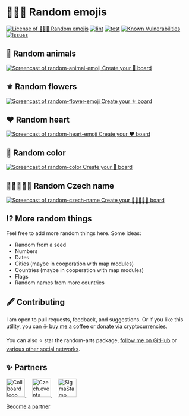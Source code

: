 # 🐇🥀💚 Random emojis

<!--Badges-->
<!--⚠️WARNING: This section was generated by https://github.com/hejny/batch-project-editor/blob/main/src/workflows/800-badges/badges.ts so every manual change will be overwritten.-->


[![License of 🐇🥀💚 Random emojis](https://img.shields.io/github/license/hejny/random-arts.svg?style=flat)](https://github.com/hejny/random-arts/blob/main/LICENSE)
[![lint](https://github.com/hejny/random-arts/actions/workflows/lint.yml/badge.svg)](https://github.com/hejny/random-arts/actions/workflows/lint.yml)
[![test](https://github.com/hejny/random-arts/actions/workflows/test.yml/badge.svg)](https://github.com/hejny/random-arts/actions/workflows/test.yml)
[![Known Vulnerabilities](https://snyk.io/test/github/hejny/random-arts/badge.svg)](https://snyk.io/test/github/hejny/random-arts)
[![Issues](https://img.shields.io/github/issues/hejny/random-arts.svg?style=flat)](https://github.com/hejny/random-arts/issues)

<!--/Badges-->

## 🐇 Random animals

[![Screencast of random-animal-emoji](./assets/screencasts/random-animal-emoji.gif) Create your 🐇 board](https://collboard.com/new?redirect=1&modulesOn=@hejny/random-animal-emoji&importAsMaterialize=https%3A%2F%2Fcollboard.com%2F3rfkxx47m7zmxfup7yrf)

## ⚜️ Random flowers

[![Screencast of random-flower-emoji](./assets/screencasts/random-flower-emoji.gif) Create your ⚜️ board](https://collboard.com/new?redirect=1&modulesOn=@hejny/random-flower-emoji)

## ❤️ Random heart

[![Screencast of random-heart-emoji](./assets/screencasts/random-heart-emoji.gif) Create your ❤️ board](https://collboard.com/new?redirect=1&modulesOn=@hejny/random-heart-emoji)

## 🌈 Random color

[![Screencast of random-color](./assets/screencasts/random-color.gif) Create your 🌈 board](https://collboard.com/new?redirect=1&modulesOn=@hejny/random-color)

## 🧑‍🤝‍🧑🇨🇿 Random Czech name

[![Screencast of random-czech-name](./assets/screencasts/random-czech-name.gif) Create your 🧑‍🤝‍🧑🇨🇿 board](https://collboard.com/new?redirect=1&modulesOn=@hejny/random-czech-name)

## ⁉️ More random things

Feel free to add more random things here. Some ideas:

-   Random from a seed
-   Numbers
-   Dates
-   Cities (maybe in cooperation with map modules)
-   Countries (maybe in cooperation with map modules)
-   Flags
-   Random names from more countries



<!--Contributing-->
<!--⚠️WARNING: This section was generated by https://github.com/hejny/batch-project-editor/blob/main/src/workflows/810-contributing/contributing.ts so every manual change will be overwritten.-->

## 🖋️ Contributing

I am open to pull requests, feedback, and suggestions. Or if you like this utility, you can [☕ buy me a coffee](https://www.buymeacoffee.com/hejny) or [donate via cryptocurrencies](https://github.com/hejny/hejny/blob/main/documents/crypto.md).

You can also ⭐ star the random-arts package, [follow me on GitHub](https://github.com/hejny) or [various other social networks](https://www.pavolhejny.com/contact/).

<!--/Contributing-->


<!--Partners-->
<!--⚠️WARNING: This section was generated by https://github.com/hejny/batch-project-editor/blob/main/src/workflows/820-partners/partners.ts so every manual change will be overwritten.-->

## ✨ Partners


<a href="https://collboard.com/">
<img src="https://collboard.fra1.cdn.digitaloceanspaces.com/assets/18.12.1/logo-small.png" alt="Collboard logo" width="50"  />
</a>
&nbsp;&nbsp;&nbsp;
<a href="https://czech.events/">
<img src="https://czech.events/design/logos/czech.events.transparent-logo.png" alt="Czech.events logo" width="50"  />
</a>
&nbsp;&nbsp;&nbsp;
<a href="https://sigmastamp.ml/">
<img src="https://www.sigmastamp.ml/sigmastamp-logo.white.svg" alt="SigmaStamp logo" width="50"  />
</a>


[Become a partner](https://www.pavolhejny.com/contact/)

<!--/Partners-->